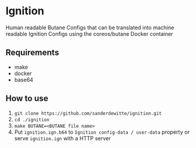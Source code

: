 # Ignition

Human readable Butane Configs that can be translated into machine readable Ignition Configs using the coreos/butane Docker container

## Requirements
- make
- docker
- base64

## How to use

1. `git clone https://github.com/sanderdewitte/ignition.git`
1. `cd ./ignition`
1. `make BUTANE=<BUTANE file name>`
1. Put `ignition.ign.b64` to `Ignition config-data / user-data` property or serve `ignition.ign` with a HTTP server
